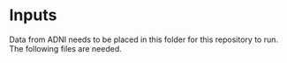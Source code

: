# Inputs

Data from ADNI needs to be placed in this folder for this repository to run.  The following files are needed.
